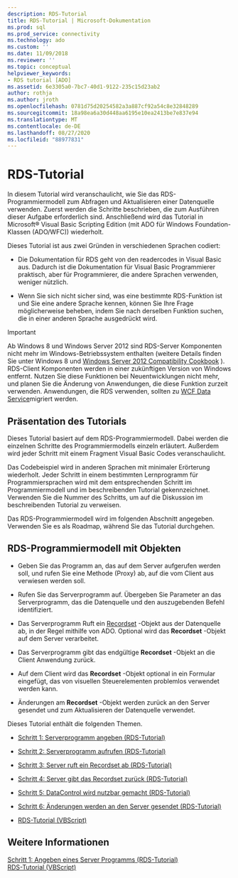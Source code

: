 ```yaml
---
description: RDS-Tutorial
title: RDS-Tutorial | Microsoft-Dokumentation
ms.prod: sql
ms.prod_service: connectivity
ms.technology: ado
ms.custom: ''
ms.date: 11/09/2018
ms.reviewer: ''
ms.topic: conceptual
helpviewer_keywords:
- RDS tutorial [ADO]
ms.assetid: 6e3305a0-7bc7-40d1-9122-235c15d23ab2
author: rothja
ms.author: jroth
ms.openlocfilehash: 0781d75d20254582a3a887cf92a54c8e32848289
ms.sourcegitcommit: 18a98ea6a30d448aa6195e10ea2413be7e837e94
ms.translationtype: MT
ms.contentlocale: de-DE
ms.lasthandoff: 08/27/2020
ms.locfileid: "88977831"
---
```

# <a name="rds-tutorial"></a>RDS-Tutorial
In diesem Tutorial wird veranschaulicht, wie Sie das RDS-Programmiermodell zum Abfragen und Aktualisieren einer Datenquelle verwenden. Zuerst werden die Schritte beschrieben, die zum Ausführen dieser Aufgabe erforderlich sind. Anschließend wird das Tutorial in Microsoft® Visual Basic Scripting Edition (mit ADO für Windows Foundation-Klassen (ADO/WFC)) wiederholt.  
  
 Dieses Tutorial ist aus zwei Gründen in verschiedenen Sprachen codiert:  
  
-   Die Dokumentation für RDS geht von den readercodes in Visual Basic aus. Dadurch ist die Dokumentation für Visual Basic Programmierer praktisch, aber für Programmierer, die andere Sprachen verwenden, weniger nützlich.  
  
-   Wenn Sie sich nicht sicher sind, was eine bestimmte RDS-Funktion ist und Sie eine andere Sprache kennen, können Sie Ihre Frage möglicherweise beheben, indem Sie nach derselben Funktion suchen, die in einer anderen Sprache ausgedrückt wird.  
  
> [!IMPORTANT]
>  Ab Windows 8 und Windows Server 2012 sind RDS-Server Komponenten nicht mehr im Windows-Betriebssystem enthalten (weitere Details finden Sie unter Windows 8 und [Windows Server 2012 Compatibility Cookbook](https://www.microsoft.com/download/details.aspx?id=27416) ). RDS-Client Komponenten werden in einer zukünftigen Version von Windows entfernt. Nutzen Sie diese Funktionen bei Neuentwicklungen nicht mehr, und planen Sie die Änderung von Anwendungen, die diese Funktion zurzeit verwenden. Anwendungen, die RDS verwenden, sollten zu [WCF Data Service](https://go.microsoft.com/fwlink/?LinkId=199565)migriert werden.  
  
## <a name="how-the-tutorial-is-presented"></a>Präsentation des Tutorials  
 Dieses Tutorial basiert auf dem RDS-Programmiermodell. Dabei werden die einzelnen Schritte des Programmiermodells einzeln erläutert. Außerdem wird jeder Schritt mit einem Fragment Visual Basic Codes veranschaulicht.  
  
 Das Codebeispiel wird in anderen Sprachen mit minimaler Erörterung wiederholt. Jeder Schritt in einem bestimmten Lernprogramm für Programmiersprachen wird mit dem entsprechenden Schritt im Programmiermodell und im beschreibenden Tutorial gekennzeichnet. Verwenden Sie die Nummer des Schritts, um auf die Diskussion im beschreibenden Tutorial zu verweisen.  
  
 Das RDS-Programmiermodell wird im folgenden Abschnitt angegeben. Verwenden Sie es als Roadmap, während Sie das Tutorial durchgehen.  
  
## <a name="rds-programming-model-with-objects"></a>RDS-Programmiermodell mit Objekten  
  
-   Geben Sie das Programm an, das auf dem Server aufgerufen werden soll, und rufen Sie eine Methode (Proxy) ab, auf die vom Client aus verwiesen werden soll.  
  
-   Rufen Sie das Serverprogramm auf. Übergeben Sie Parameter an das Serverprogramm, das die Datenquelle und den auszugebenden Befehl identifiziert.  
  
-   Das Serverprogramm Ruft ein [Recordset](../../reference/ado-api/recordset-object-ado.md) -Objekt aus der Datenquelle ab, in der Regel mithilfe von ADO. Optional wird das **Recordset** -Objekt auf dem Server verarbeitet.  
  
-   Das Serverprogramm gibt das endgültige **Recordset** -Objekt an die Client Anwendung zurück.  
  
-   Auf dem Client wird das **Recordset** -Objekt optional in ein Formular eingefügt, das von visuellen Steuerelementen problemlos verwendet werden kann.  
  
-   Änderungen am **Recordset** -Objekt werden zurück an den Server gesendet und zum Aktualisieren der Datenquelle verwendet.  
  
 Dieses Tutorial enthält die folgenden Themen.  
  
-   [Schritt 1: Serverprogramm angeben (RDS-Tutorial)](./step-1-specify-a-server-program-rds-tutorial.md)  
  
-   [Schritt 2: Serverprogramm aufrufen (RDS-Tutorial)](./step-2-invoke-the-server-program-rds-tutorial.md)  
  
-   [Schritt 3: Server ruft ein Recordset ab (RDS-Tutorial)](./step-3-server-obtains-a-recordset-rds-tutorial.md)  
  
-   [Schritt 4: Server gibt das Recordset zurück (RDS-Tutorial)](./step-4-server-returns-the-recordset-rds-tutorial.md)  
  
-   [Schritt 5: DataControl wird nutzbar gemacht (RDS-Tutorial)](./step-5-datacontrol-is-made-usable-rds-tutorial.md)  
  
-   [Schritt 6: Änderungen werden an den Server gesendet (RDS-Tutorial)](./step-6-changes-are-sent-to-the-server-rds-tutorial.md)  
  
-   [RDS-Tutorial (VBScript)](./rds-tutorial-vbscript.md)  
  
## <a name="see-also"></a>Weitere Informationen  
 [Schritt 1: Angeben eines Server Programms (RDS-Tutorial)](./step-1-specify-a-server-program-rds-tutorial.md)   
 [RDS-Tutorial (VBScript)](./rds-tutorial-vbscript.md)